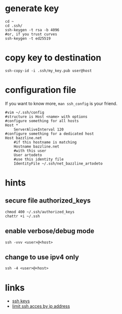 # generate key

```
cd ~
cd .ssh/
ssh-keygen -t rsa -b 4096
#or, if you trust curves
ssh-keygen -t ed25519
```

# copy key to destination

```
ssh-copy-id -i .ssh/my_key.pub user@host
```

# configuration file

If you want to know more, `man ssh_config` is your friend.

```
#vim ~/.ssh/config
#structure is Host <name> with options
#configure something for all hosts
Host *
    ServerAliveInterval 120
#configure something for a dedicated host
Host bazzline.net
    #if this hostname is matching
    Hostname bazzline.net
    #with this user
    User artodeto
    #use this identity file
    IdentityFile ~/.ssh/net_bazzline_artodeto
```

# hints

## secure file authorized_keys

```
chmod 400 ~/.ssh/authorized_keys
chattr +i ~/.ssh
```

## enable verbose/debug mode

```
ssh -vvv <user>@<host>
```

## change to use ipv4 only

```
ssh -4 <user>@<host>
```

# links

* [ssh keys](https://wiki.archlinux.org/index.php/SSH_Keys)
* [limit ssh acces by ip address](http://blog.serverbuddies.com/limit-ssh-access-by-ip-address/)
